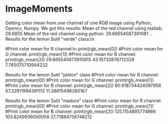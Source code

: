 # ImageMoments
Getting color mean from one channel of one RGB image using Python, Opencv, Numpy.
We got this results:
Mean of the red channel using matlab: 29.6855
Mean of the red channel using python: 29.68554587391081
..
Results for  the lemon Sutil  "verde" class:\n 

#Print color mean for R channel:\n
print(rgb_mean[0])
#Print color mean for G channel:
print(rgb_mean[1])
#Print color mean for B channel:
print(rgb_mean[2])
29.685545873910815
43.15732876712329
7.745075710944232

Results for  the lemon Sutil  "pinton" class
#Print color mean for R channel:
print(rgb_mean[0])
#Print color mean for G channel:
print(rgb_mean[1])
#Print color mean for B channel:
print(rgb_mean[2])
60.918734424097956
67.32811994391112
11.28615496280167

Results for  the lemon Sutil  "maduro" class
#Print color mean for R channel:
print(rgb_mean[0])
#Print color mean for G channel:
print(rgb_mean[1])
#Print color mean for B channel:
print(rgb_mean[2])
125.1154895774866
103.8249936050058
27.71884756748212
